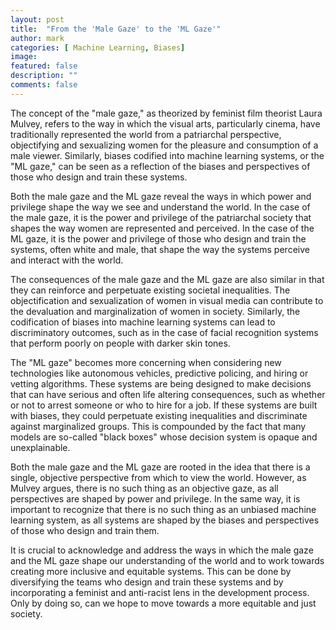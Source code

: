 ```yaml
---
layout: post
title:  "From the 'Male Gaze' to the 'ML Gaze'"
author: mark
categories: [ Machine Learning, Biases]
image:
featured: false
description: ""
comments: false
---
```


The concept of the "male gaze," as theorized by feminist film theorist Laura Mulvey, refers to the way in which the visual arts, particularly cinema, have traditionally represented the world from a patriarchal perspective, objectifying and sexualizing women for the pleasure and consumption of a male viewer. Similarly, biases codified into machine learning systems, or the "ML gaze," can be seen as a reflection of the biases and perspectives of those who design and train these systems.

Both the male gaze and the ML gaze reveal the ways in which power and privilege shape the way we see and understand the world. In the case of the male gaze, it is the power and privilege of the patriarchal society that shapes the way women are represented and perceived. In the case of the ML gaze, it is the power and privilege of those who design and train the systems, often white and male, that shape the way the systems perceive and interact with the world.

The consequences of the male gaze and the ML gaze are also similar in that they can reinforce and perpetuate existing societal inequalities. The objectification and sexualization of women in visual media can contribute to the devaluation and marginalization of women in society. Similarly, the codification of biases into machine learning systems can lead to discriminatory outcomes, such as in the case of facial recognition systems that perform poorly on people with darker skin tones.

The "ML gaze" becomes more concerning when considering new technologies like autonomous vehicles, predictive policing, and hiring or vetting algorithms. These systems are being designed to make decisions that can have serious and often life altering consequences, such as whether or not to arrest someone or who to hire for a job. If these systems are built with biases, they could perpetuate existing inequalities and discriminate against marginalized groups. This is compounded by the fact that many models are so-called "black boxes" whose decision system is opaque and unexplainable.

Both the male gaze and the ML gaze are rooted in the idea that there is a single, objective perspective from which to view the world. However, as Mulvey argues, there is no such thing as an objective gaze, as all perspectives are shaped by power and privilege. In the same way, it is important to recognize that there is no such thing as an unbiased machine learning system, as all systems are shaped by the biases and perspectives of those who design and train them.

It is crucial to acknowledge and address the ways in which the male gaze and the ML gaze shape our understanding of the world and to work towards creating more inclusive and equitable systems. This can be done by diversifying the teams who design and train these systems and by incorporating a feminist and anti-racist lens in the development process. Only by doing so, can we hope to move towards a more equitable and just society.